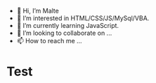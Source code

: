 - 👋 Hi, I’m Malte
- 👀 I’m interested in HTML/CSS/JS/MySql/VBA.
- 🌱 I’m currently learning JavaScript.
- 💞️ I’m looking to collaborate on ...
- 📫 How to reach me ...

<h1> Test </h1>

<!---
osbad28/osbad28 is a ✨ special ✨ repository because its `README.md` (this file) appears on your GitHub profile.
You can click the Preview link to take a look at your changes.
--->


